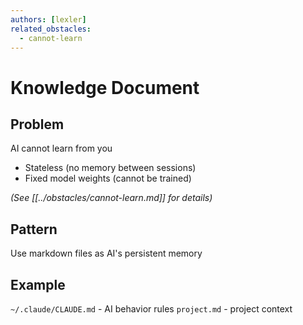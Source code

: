 ```yaml
---
authors: [lexler]
related_obstacles:
  - cannot-learn
---
```


# Knowledge Document

## Problem
AI cannot learn from you
- Stateless (no memory between sessions)
- Fixed model weights (cannot be trained)

_(See [[../obstacles/cannot-learn.md]] for details)_

## Pattern
Use markdown files as AI's persistent memory

## Example
`~/.claude/CLAUDE.md` - AI behavior rules
`project.md` - project context